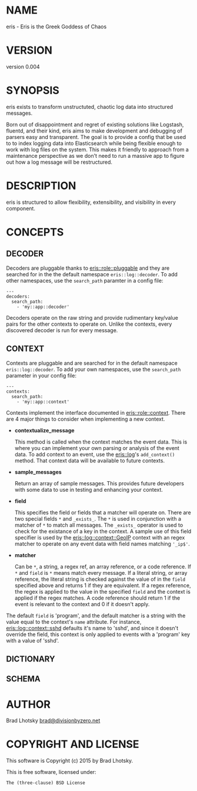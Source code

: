 # NAME

eris - Eris is the Greek Goddess of Chaos

# VERSION

version 0.004

# SYNOPSIS

eris exists to transform unstructuted, chaotic log data into structured messages.

Born out of disappointment and regret of existing solutions like Logstash,
fluentd, and their kind, eris aims to make development and debugging of
parsers easy and transparent. The goal is to provide a config that be used to
to index logging data into Elasticsearch while being flexible enough to work
with log files on the system.  This makes it friendly to approach from a
maintenance perspective as we don't need to run a massive app to figure out
how a log message will be restructured.

# DESCRIPTION

eris is structured to allow flexibility, extensibility, and visibility in
every component.

# CONCEPTS

## DECODER

Decoders are pluggable thanks to [eris::role::pluggable](https://metacpan.org/pod/eris::role::pluggable) and they are searched for in the
the default namespace `eris::log::decoder`.  To add other namespaces, use the `search_path` paramter
in a config file:

    ---
    decoders:
      search_path:
        - 'my::app::decoder'

Decoders operate on the raw string and provide rudimentary key/value pairs for
the other contexts to operate on.  Unlike the contexts, every discovered decoder is run
for every message.

## CONTEXT

Contexts are pluggable and are searched for in the default namespace
`eris::log::decoder`.  To add your own namespaces, use the `search_path`
parameter in your config file:

    ---
    contexts:
      search_path:
        - 'my::app::context'

Contexts implement the interface documented in [eris::role::context](https://metacpan.org/pod/eris::role::context).  There
are 4 major things to consider when implementing a new context.

- **contextualize\_message**

    This method is called when the context matches the event data.  This is where
    you can implement your own parsing or analysis of the event data.  To add
    context to an event, use the [eris::log](https://metacpan.org/pod/eris::log)'s `add_context()` method.  That
    context data will be available to future contexts.

- **sample\_messages**

    Return an array of sample messages.  This provides future developers with some
    data to use in testing and enhancing your context.

- **field**

    This specifies the field or fields that a matcher will operate on.  There are
    two special fields `*` and `_exists_`.  The `*` is used in conjunction with
    a matcher of `*` to match all messages.  The `_exists_` operator is used to
    check for the existance of a key in the context.  A sample use of this field
    specifier is used by the [eris::log::context::GeoIP](https://metacpan.org/pod/eris::log::context::GeoIP) context with an regex
    matcher to operate on any event data with field names matching `'_ip$'`.

- **matcher**

    Can be `*`, a string, a regex ref, an array reference, or a code reference.
    If `*` and `field` is `*` means match every message.  If a literal string,
    or array reference, the literal string is checked against the value of in the
    `field` specified above and returns 1 if they are equivalent.  If a regex
    reference, the regex is applied to the value in the specified `field` and the
    context is applied if the regex matches.  A code reference should return 1 if
    the event is relevant to the context and 0 if it doesn't apply.

The default `field` is 'program', and the default matcher is a string with the
value equal to the context's `name` attribute.  For instance,
[eris::log::context::sshd](https://metacpan.org/pod/eris::log::context::sshd) defaults it's name to 'sshd', and since it doesn't
override the field, this context is only applied to events with a 'program' key
with a value of 'sshd'.

## DICTIONARY

## SCHEMA

# AUTHOR

Brad Lhotsky <brad@divisionbyzero.net>

# COPYRIGHT AND LICENSE

This software is Copyright (c) 2015 by Brad Lhotsky.

This is free software, licensed under:

    The (three-clause) BSD License
